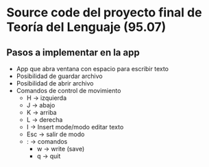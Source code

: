# Source code del proyecto final de Teoría del Lenguaje (95.07)

## Pasos a implementar en la app
- App que abra ventana con espacio para escribir texto
- Posibilidad de guardar archivo
- Posibilidad de abrir archivo
- Comandos de control de movimiento
  - H -> izquierda
  - J -> abajo
  - K -> arriba
  - L -> derecha
  - I -> Insert mode/modo editar texto
  - Esc -> salir de modo 
  - : -> comandos
    - w -> write (save)
    - q -> quit

